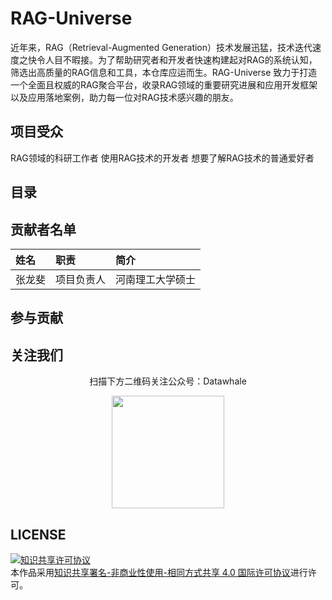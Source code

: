 # RAG-Universe

近年来，RAG（Retrieval-Augmented Generation）技术发展迅猛，技术迭代速度之快令人目不暇接。为了帮助研究者和开发者快速构建起对RAG的系统认知，筛选出高质量的RAG信息和工具，本仓库应运而生。RAG-Universe 致力于打造一个全面且权威的RAG聚合平台，收录RAG领域的重要研究进展和应用开发框架以及应用落地案例，助力每一位对RAG技术感兴趣的朋友。

## 项目受众

RAG领域的科研工作者
使用RAG技术的开发者
想要了解RAG技术的普通爱好者

## 目录

## 贡献者名单

| 姓名 | 职责 | 简介 |
| :----| :---- | :---- |
| 张龙斐 | 项目负责人 | 河南理工大学硕士 |

## 参与贡献


## 关注我们

<div align=center>
<p>扫描下方二维码关注公众号：Datawhale</p>
<img src="https://raw.githubusercontent.com/datawhalechina/pumpkin-book/master/res/qrcode.jpeg" width = "180" height = "180">
</div>

## LICENSE

<a rel="license" href="http://creativecommons.org/licenses/by-nc-sa/4.0/"><img alt="知识共享许可协议" style="border-width:0" src="https://img.shields.io/badge/license-CC%20BY--NC--SA%204.0-lightgrey" /></a><br />本作品采用<a rel="license" href="http://creativecommons.org/licenses/by-nc-sa/4.0/">知识共享署名-非商业性使用-相同方式共享 4.0 国际许可协议</a>进行许可。
